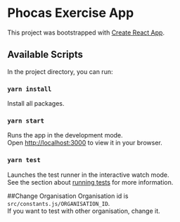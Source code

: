 # Phocas Exercise App

This project was bootstrapped with [Create React App](https://github.com/facebook/create-react-app).

## Available Scripts
In the project directory, you can run:

### `yarn install`
Install all packages.

### `yarn start`

Runs the app in the development mode.\
Open [http://localhost:3000](http://localhost:3000) to view it in your browser.

### `yarn test`

Launches the test runner in the interactive watch mode.\
See the section about [running tests](https://facebook.github.io/create-react-app/docs/running-tests) for more information.

##Change Organisation
Organisation id is `src/constants.js/ORGANISATION_ID`.\
If you want to test with other organisation, change it.